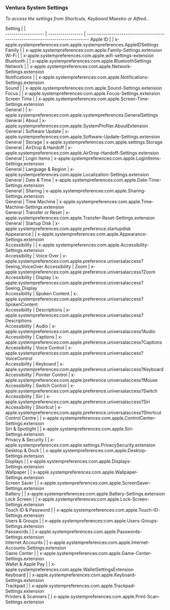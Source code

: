 ### Ventura System Settings

*To access the settings from Shortcuts, Keyboard Maestro or Alfred...*

Setting             |                   |                                                                                
------------------- | ----------------- | -------------------------------------------------------------------------------
Apple ID            |                   | x-apple.systempreferences:com.apple.systempreferences.AppleIDSettings          
Family              |                   | x-apple.systempreferences:com.apple.Family-Settings.extension                  
Wi-Fi               |                   | x-apple.systempreferences:com.apple.wifi-settings-extension                    
Bluetooth           |                   | x-apple.systempreferences:com.apple.BluetoothSettings                          
Network             |                   | x-apple.systempreferences:com.apple.Network-Settings.extension                 
Notifications       |                   | x-apple.systempreferences:com.apple.Notifications-Settings.extension           
Sound               |                   | x-apple.systempreferences:com.apple.Sound-Settings.extension                   
Focus               |                   | x-apple.systempreferences:com.apple.Focus-Settings.extension                   
Screen Time         |                   | x-apple.systempreferences:com.apple.Screen-Time-Settings.extension             
General             |                   | x-apple.systempreferences:com.apple.systempreferences.GeneralSettings          
General             | About             | x-apple.systempreferences:com.apple.SystemProfiler.AboutExtension              
General             | Software Update   | x-apple.systempreferences:com.apple.Software-Update-Settings.extension         
General             | Storage           | x-apple.systempreferences:com.apple.settings.Storage                           
General             | AirDrop & Handoff | x-apple.systempreferences:com.apple.AirDrop-Handoff-Settings.extension         
General             | Login Items       | x-apple.systempreferences:com.apple.LoginItems-Settings.extension              
General             | Language & Region | x-apple.systempreferences:com.apple.Localization-Settings.extension            
General             | Date & Time       | x-apple.systempreferences:com.apple.Date-Time-Settings.extension               
General             | Sharing           | x-apple.systempreferences:com.apple.Sharing-Settings.extension                 
General             | Time Machine      | x-apple.systempreferences:com.apple.Time-Machine-Settings.extension            
General             | Transfer or Reset | x-apple.systempreferences:com.apple.Transfer-Reset-Settings.extension          
General             | Startup Disk      | x-apple.systempreferences:com.apple.preference.startupdisk                     
Appearance          |                   | x-apple.systempreferences:com.apple.Appearance-Settings.extension              
Accessibility       |                   | x-apple.systempreferences:com.apple.Accessibility-Settings.extension           
Accessibility       | Voice Over        | x-apple.systempreferences:com.apple.preference.universalaccess?Seeing_VoiceOver
Accessibility       | Zoom              | x-apple.systempreferences:com.apple.preference.universalaccess?Zoom            
Accessibility       | Display           | x-apple.systempreferences:com.apple.preference.universalaccess?Seeing_Display  
Accessibility       | Spoken Content    | x-apple.systempreferences:com.apple.preference.universalaccess?SpokenContent   
Accessibility       | Descriptions      | x-apple.systempreferences:com.apple.preference.universalaccess?Descriptions    
Accessibility       | Audio             | x-apple.systempreferences:com.apple.preference.universalaccess?Audio           
Accessibility       | Captions          | x-apple.systempreferences:com.apple.preference.universalaccess?Captions        
Accessibility       | Voice Control     | x-apple.systempreferences:com.apple.preference.universalaccess?VoiceControl    
Accessibility       | Keyboard          | x-apple.systempreferences:com.apple.preference.universalaccess?Keyboard        
Accessibility       | Pointer Control   | x-apple.systempreferences:com.apple.preference.universalaccess?Mouse           
Accessibility       | Switch Control    | x-apple.systempreferences:com.apple.preference.universalaccess?Switch          
Accessibility       | Siri              | x-apple.systempreferences:com.apple.preference.universalaccess?Siri            
Accessibility       | Shortcut          | x-apple.systempreferences:com.apple.preference.universalaccess?Shortcut        
Control Centre      |                   | x-apple.systempreferences:com.apple.ControlCenter-Settings.extension           
Siri & Spotlight    |                   | x-apple.systempreferences:com.apple.Siri-Settings.extension                    
Privacy & Security  |                   | x-apple.systempreferences:com.apple.settings.PrivacySecurity.extension         
Desktop & Dock      |                   | x-apple.systempreferences:com.apple.Desktop-Settings.extension                 
Displays            |                   | x-apple.systempreferences:com.apple.Displays-Settings.extension                
Wallpaper           |                   | x-apple.systempreferences:com.apple.Wallpaper-Settings.extension               
Screen Saver        |                   | x-apple.systempreferences:com.apple.ScreenSaver-Settings.extension             
Battery             |                   | x-apple.systempreferences:com.apple.Battery-Settings.extension                 
Lock Screen         |                   | x-apple.systempreferences:com.apple.Lock-Screen-Settings.extension             
Touch ID & Password |                   | x-apple.systempreferences:com.apple.Touch-ID-Settings.extension                
Users & Groups      |                   | x-apple.systempreferences:com.apple.Users-Groups-Settings.extension            
Passwords           |                   | x-apple.systempreferences:com.apple.Passwords-Settings.extension               
Internet Accounts   |                   | x-apple.systempreferences:com.apple.Internet-Accounts-Settings.extension       
Game Center         |                   | x-apple.systempreferences:com.apple.Game-Center-Settings.extension             
Wallet & Apple Pay  |                   | x-apple.systempreferences:com.apple.WalletSettingsExtension                    
Keyboard            |                   | x-apple.systempreferences:com.apple.Keyboard-Settings.extension                
Trackpad            |                   | x-apple.systempreferences:com.apple.Trackpad-Settings.extension                
Printers & Scanners |                   | x-apple.systempreferences:com.apple.Print-Scan-Settings.extension              

